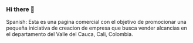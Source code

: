### Hi there 👋

Spanish: Esta es una pagina comercial con el objetivo de promocionar una pequeña iniciativa de 
creacion de empresa que busca vender alcancias en el departamento del Valle del Cauca, Cali, Colombia.
